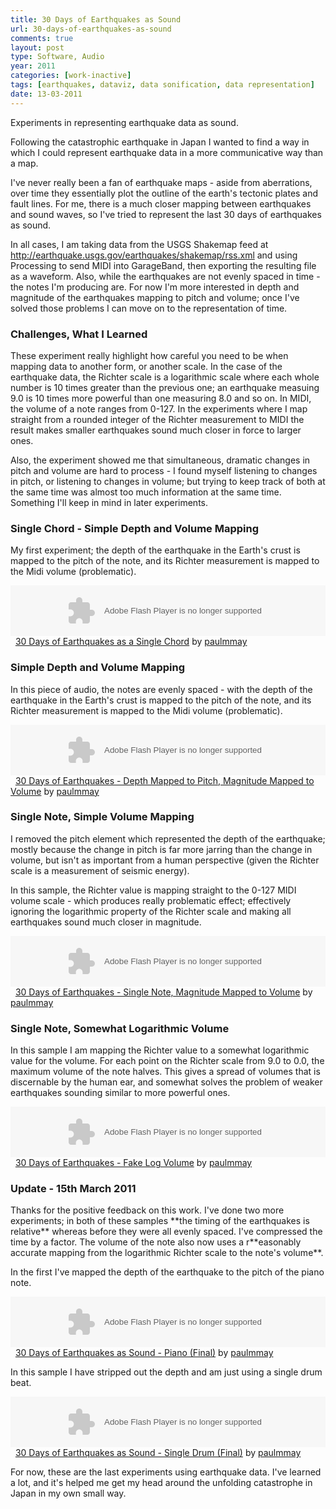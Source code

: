 ```yaml
---
title: 30 Days of Earthquakes as Sound
url: 30-days-of-earthquakes-as-sound
comments: true
layout: post
type: Software, Audio
year: 2011
categories: [work-inactive]
tags: [earthquakes, dataviz, data sonification, data representation]
date: 13-03-2011
---
```

<p class="intro">Experiments in representing earthquake data as sound.</p>
Following the catastrophic earthquake in Japan I wanted to find a way in which I could represent earthquake data in a more communicative way than a map. 

I've never really been a fan of earthquake maps - aside from aberrations, over time they essentially plot the outline of the earth's tectonic plates and fault lines. For me, there is a much closer mapping between earthquakes and sound waves, so I've tried to represent the last 30 days of earthquakes as sound. 

In all cases, I am taking data from the USGS Shakemap feed at <a href="http://earthquake.usgs.gov/earthquakes/shakemap/rss.xml">http://earthquake.usgs.gov/earthquakes/shakemap/rss.xml</a> and using Processing to send MIDI into GarageBand, then exporting the resulting file as a waveform. Also, while the earthquakes are not evenly spaced in time - the notes I'm producing are. For now I'm more interested in depth and magnitude of the earthquakes mapping to pitch and volume; once I've solved those problems I can move on to the representation of time.

### Challenges, What I Learned
These experiment really highlight how careful you need to be when mapping data to another form, or another scale. In the case of the earthquake data, the Richter scale is a logarithmic scale where each whole number is 10 times greater than the previous one; an earthquake measuing 9.0 is 10 times more powerful than one measuring 8.0 and so on. In MIDI, the volume of a note ranges from 0-127. In the experiments where I map straight from a rounded integer of the Richter measurement to MIDI the result makes smaller earthquakes sound much closer in force to larger ones. 

Also, the experiment showed me that simultaneous, dramatic changes in pitch and volume are hard to process - I found myself listening to changes in pitch, or listening to changes in volume; but trying to keep track of both at the same time was almost too much information at the same time. Something I'll keep in mind in later experiments.

### Single Chord - Simple Depth and Volume Mapping
My first experiment; the depth of the earthquake in the Earth's crust is mapped to the pitch of the note, and its Richter measurement is mapped to the Midi volume (problematic). 

<object height="81" width="100%"> <param name="movie" value="http://player.soundcloud.com/player.swf?url=http%3A%2F%2Fapi.soundcloud.com%2Ftracks%2F11901912"></param> <param name="allowscriptaccess" value="always"></param> <embed allowscriptaccess="always" height="81" src="http://player.soundcloud.com/player.swf?url=http%3A%2F%2Fapi.soundcloud.com%2Ftracks%2F11901912" type="application/x-shockwave-flash" width="100%"></embed> </object>&nbsp; <span><a href="http://soundcloud.com/paulmmay/singlechord">30 Days of Earthquakes as a Single Chord</a> by <a href="http://soundcloud.com/paulmmay">paulmmay</a></span> 

### Simple Depth and Volume Mapping
In this piece of audio, the notes are evenly spaced - with the depth of the earthquake in the Earth's crust is mapped to the pitch of the note, and its Richter measurement is mapped to the Midi volume (problematic). 

<object height="81" width="100%"> <param name="movie" value="http://player.soundcloud.com/player.swf?url=http%3A%2F%2Fapi.soundcloud.com%2Ftracks%2F11901910"></param> <param name="allowscriptaccess" value="always"></param> <embed allowscriptaccess="always" height="81" src="http://player.soundcloud.com/player.swf?url=http%3A%2F%2Fapi.soundcloud.com%2Ftracks%2F11901910" type="application/x-shockwave-flash" width="100%"></embed> </object>&nbsp; <span><a href="http://soundcloud.com/paulmmay/widedepthandvolume">30 Days of Earthquakes - Depth Mapped to Pitch, Magnitude Mapped to Volume</a> by <a href="http://soundcloud.com/paulmmay">paulmmay</a></span> 

### Single Note, Simple Volume Mapping
I removed the pitch element which represented the depth of the earthquake; mostly because the change in pitch is far more jarring than the change in volume, but isn't as important from a human perspective (given the Richter scale is a measurement of seismic energy). 

In this sample, the Richter value is mapping straight to the 0-127 MIDI volume scale - which produces really problematic effect; effectively ignoring the logarithmic property of the Richter scale and making all earthquakes sound much closer in magnitude.

<object height="81" width="100%"> <param name="movie" value="http://player.soundcloud.com/player.swf?url=http%3A%2F%2Fapi.soundcloud.com%2Ftracks%2F11901909"></param> <param name="allowscriptaccess" value="always"></param> <embed allowscriptaccess="always" height="81" src="http://player.soundcloud.com/player.swf?url=http%3A%2F%2Fapi.soundcloud.com%2Ftracks%2F11901909" type="application/x-shockwave-flash" width="100%"></embed> </object>&nbsp; <span><a href="http://soundcloud.com/paulmmay/singlenotewidevolume2">30 Days of Earthquakes - Single Note, Magnitude Mapped to Volume</a> by <a href="http://soundcloud.com/paulmmay">paulmmay</a></span> 

### Single Note, Somewhat Logarithmic Volume
In this sample I am mapping the Richter value to a somewhat logarithmic value for the volume. For each point on the Richter scale from 9.0 to 0.0, the maximum volume of the note halves. This gives a spread of volumes that is discernable by the human ear, and somewhat solves the problem of weaker earthquakes sounding similar to more powerful ones.

<object height="81" width="100%"> <param name="movie" value="http://player.soundcloud.com/player.swf?url=http%3A%2F%2Fapi.soundcloud.com%2Ftracks%2F11904553"></param> <param name="allowscriptaccess" value="always"></param> <embed allowscriptaccess="always" height="81" src="http://player.soundcloud.com/player.swf?url=http%3A%2F%2Fapi.soundcloud.com%2Ftracks%2F11904553" type="application/x-shockwave-flash" width="100%"></embed> </object>&nbsp; <span><a href="http://soundcloud.com/paulmmay/30daysquakes-fakelog2">30 Days of Earthquakes - Fake Log Volume</a> by <a href="http://soundcloud.com/paulmmay">paulmmay</a></span> 

### Update - 15th March 2011
<p class="update">Thanks for the positive feedback on this work. I've done two more experiments; in both of these samples **the timing of the earthquakes is relative** whereas before they were all evenly spaced. I've compressed the time by a factor. The volume of the note also now uses a r**easonably accurate mapping from the logarithmic Richter scale to the note's volume**.

In the first I've mapped the depth of the earthquake to the pitch of the piano note. 

<object height="81" width="100%"> <param name="movie" value="http://player.soundcloud.com/player.swf?url=http%3A%2F%2Fapi.soundcloud.com%2Ftracks%2F11994285"></param> <param name="allowscriptaccess" value="always"></param> <embed allowscriptaccess="always" height="81" src="http://player.soundcloud.com/player.swf?url=http%3A%2F%2Fapi.soundcloud.com%2Ftracks%2F11994285" type="application/x-shockwave-flash" width="100%"></embed> </object>&nbsp; <span><a href="http://soundcloud.com/paulmmay/30-days-of-earthquakes-as-1">30 Days of Earthquakes as Sound - Piano (Final)</a> by <a href="http://soundcloud.com/paulmmay">paulmmay</a></span> 

In this sample I have stripped out the depth and am just using a single drum beat.

<object height="81" width="100%"> <param name="movie" value="http://player.soundcloud.com/player.swf?url=http%3A%2F%2Fapi.soundcloud.com%2Ftracks%2F11994284"></param> <param name="allowscriptaccess" value="always"></param> <embed allowscriptaccess="always" height="81" src="http://player.soundcloud.com/player.swf?url=http%3A%2F%2Fapi.soundcloud.com%2Ftracks%2F11994284" type="application/x-shockwave-flash" width="100%"></embed> </object>&nbsp; <span><a href="http://soundcloud.com/paulmmay/30-days-of-earthquakes-as">30 Days of Earthquakes as Sound - Single Drum (Final)</a> by <a href="http://soundcloud.com/paulmmay">paulmmay</a></span> 

For now, these are the last experiments using earthquake data. I've learned a lot, and it's helped me get my head around the unfolding catastrophe in Japan in my own small way. 

